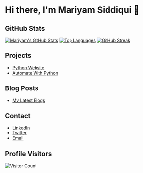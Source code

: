 # Hi there, I'm Mariyam Siddiqui 👋

## GitHub Stats
[![Mariyam's GitHub Stats](https://github-readme-stats.vercel.app/api?username=MariyamSiddiqui&show_icons=true)](https://github.com/MariyamSiddiqui)
[![Top Languages](https://github-readme-stats.vercel.app/api/top-langs/?username=MariyamSiddiqui&layout=compact)](https://github.com/MariyamSiddiqui)
[![GitHub Streak](https://github-readme-streak-stats.herokuapp.com/?user=MariyamSiddiqui)](https://github.com/MariyamSiddiqui)

## Projects
- [Python Website](https://github.com/MariyamSiddiqui/Python-Website)
- [Automate With Python](https://github.com/MariyamSiddiqui/Automate-With-Python)

## Blog Posts
- [My Latest Blogs](mariyamsiddiquii.blogspot.com)


## Contact
- [LinkedIn](https://www.linkedin.com/in/mariyamsiddiqui14)
- [Twitter](https://twitter.com/MariyamSiddiqui)
- [Email](marisiddiqui2003@gmail.com)

## Profile Visitors
  ![Visitor Count](https://komarev.com/ghpvc/?username=MariyamSiddiqui&style=flat-square)
